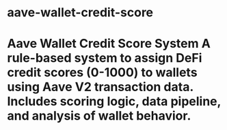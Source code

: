 # aave-wallet-credit-score
# Aave Wallet Credit Score System A rule-based system to assign DeFi credit scores (0-1000) to wallets using Aave V2 transaction data. Includes scoring logic, data pipeline, and analysis of wallet behavior.
